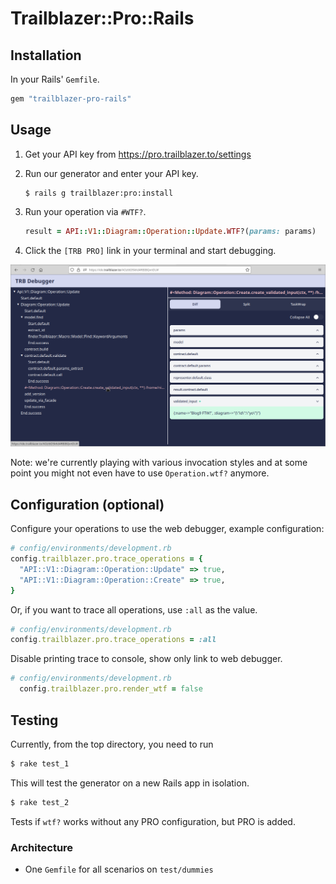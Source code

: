 # Trailblazer::Pro::Rails

## Installation

In your Rails' `Gemfile`.

```ruby
gem "trailblazer-pro-rails"
```

## Usage

1. Get your API key from https://pro.trailblazer.to/settings
2. Run our generator and enter your API key.
    ```
    $ rails g trailblazer:pro:install

    ```
3. Run your operation via `#WTF?`.
    ```ruby
    result = API::V1::Diagram::Operation::Update.WTF?(params: params)
    ```

4. Click the `[TRB PRO]` link in your terminal and start debugging.

![Our web debugger in action.](docs/debugger-ide-screenshot-august.png)

Note: we're currently playing with various invocation styles and at some point you might not even have to use `Operation.wtf?` anymore.

## Configuration (optional)

Configure your operations to use the web debugger, example configuration:
```ruby
# config/environments/development.rb
config.trailblazer.pro.trace_operations = {
  "API::V1::Diagram::Operation::Update" => true,
  "API::V1::Diagram::Operation::Create" => true,
}
```

Or, if you want to trace all operations, use `:all` as the value.
```ruby
# config/environments/development.rb
config.trailblazer.pro.trace_operations = :all
```

Disable printing trace to console, show only link to web debugger.
```ruby
# config/environments/development.rb
  config.trailblazer.pro.render_wtf = false
```

## Testing

Currently, from the top directory, you need to run

```ruby
$ rake test_1
```
This will test the generator on a new Rails app in isolation.

```ruby
$ rake test_2
```

Tests if `wtf?` works without any PRO configuration, but PRO is added.


### Architecture

* One `Gemfile` for all scenarios on `test/dummies`
